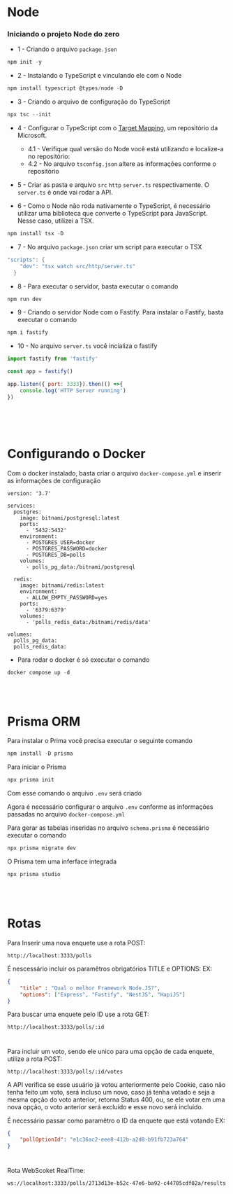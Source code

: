# Node

### Iniciando o projeto Node do zero

- 1 - Criando o arquivo ```package.json```
```powershell
npm init -y
```

- 2 - Instalando o TypeScript e vinculando ele com o Node
```powershell
npm install typescript @types/node -D
```

- 3 - Criando o arquivo de configuração do TypeScript
```powershell
npx tsc --init
```

- 4 - Configurar o TypeScript com o [Target Mapping](https://github.com/microsoft/TypeScript/wiki/Node-Target-Mapping), um repositório da Microsoft. 
    
  - 4.1 - Verifique qual versão do Node você está utilizando e localize-a no repositório:
  - 4.2 - No arquivo ```tsconfig.json``` altere as informações conforme o repositório

- 5 - Criar as pasta e arquivo ```src``` ```http``` ```server.ts``` respectivamente. O ```server.ts``` é onde vai rodar a API.

- 6 - Como o Node não roda nativamente o TypeScript, é necessário utilizar uma biblioteca que converte o TypeScript para JavaScript. Nesse caso, utilizei a TSX.
```powershell
npm install tsx -D

```

- 7 - No arquivo ```package.json``` criar um script para executar o TSX
```powershell
"scripts": {
    "dev": "tsx watch src/http/server.ts"
  }
```

- 8 - Para executar o servidor, basta executar o comando 
```powershell
npm run dev
```

- 9 - Criando o servidor Node com o Fastify. Para instalar o Fastify, basta executar o comando
```powershell
npm i fastify
```

- 10 - No arquivo ```server.ts``` você incializa o fastify
```javascript
import fastify from 'fastify'

const app = fastify()

app.listen({ port: 3333}).then(() =>{
    console.log('HTTP Server running')
})
```
<br>
<br>
<br>

# Configurando o Docker

Com o docker instalado, basta criar o arquivo ```docker-compose.yml``` e inserir as informações de configuração
```docker
version: '3.7'

services:
  postgres:
    image: bitnami/postgresql:latest
    ports:
      - '5432:5432'
    environment:
      - POSTGRES_USER=docker
      - POSTGRES_PASSWORD=docker
      - POSTGRES_DB=polls
    volumes:
      - polls_pg_data:/bitnami/postgresql

  redis:
    image: bitnami/redis:latest
    environment:
      - ALLOW_EMPTY_PASSWORD=yes
    ports:
      - '6379:6379'
    volumes:
      - 'polls_redis_data:/bitnami/redis/data'

volumes:
  polls_pg_data:
  polls_redis_data:
```

- Para rodar o docker é só executar o comando
```powershell
docker compose up -d
```
<br>
<br>

# Prisma ORM

Para instalar o Prima você precisa executar o seguinte comando
```powershell
npm install -D prisma
```

Para iniciar o Prisma

```powershell
npx prisma init
```

Com esse comando o arquivo ```.env``` será criado

Agora é necessário configurar o arquivo ```.env``` conforme as informações passadas no arquivo ```docker-compose.yml```

Para gerar as tabelas inseridas no arquivo ```schema.prisma``` é necessário executar o comando
```powershell
npx prisma migrate dev
```

O Prisma tem uma inferface integrada
```powershell
npx prisma studio
```

<br>
<br>

# Rotas

Para Inserir uma nova enquete use a rota POST:
```
http://localhost:3333/polls
```

É nescessário incluir os paramêtros obrigatórios TITLE e OPTIONS:
EX:
```json
{
    "title" : "Qual o melhor Framework Node.JS?",
    "options": ["Express", "Fastify", "NestJS", "HapiJS"]
}
```


Para buscar uma enquete pelo ID use a rota GET:
```
http://localhost:3333/polls/:id
```

#

Para incluir um voto, sendo ele unico para uma opção de cada enquete, utilize a rota POST:
```
http://localhost:3333/polls/:id/votes
```
A API verifica se esse usuário já votou anteriormente pelo Cookie, caso não tenha feito um voto, será incluso um novo, caso já tenha votado e seja a mesma opção do voto anterior, retorna Status 400, ou, se ele votar em uma nova opção, o voto anterior será excluído e esse novo será incluido.

É necessário passar como paramêtro o ID da enquete que está votando
EX:
```json
{
    "pollOptionId": "e1c36ac2-eee8-412b-a2d8-b91fb723a764"
}
```

#

Rota WebScoket RealTime:
```
ws://localhost:3333/polls/2713d13e-b52c-47e6-ba92-c44705cdf02a/results
```
